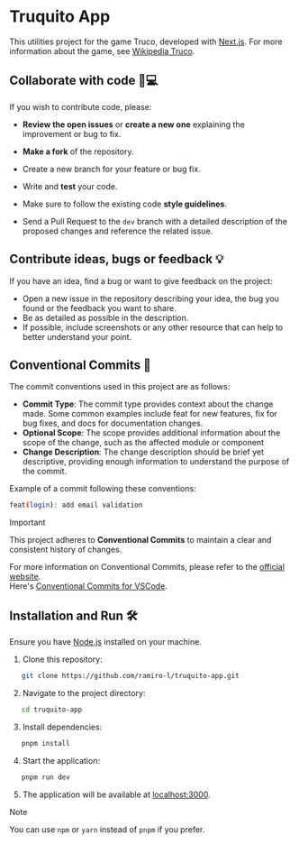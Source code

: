 # Truquito App

This utilities project for the game Truco, developed with [Next.js](https://nextjs.org/).
For more information about the game, see [Wikipedia Truco](https://es.wikipedia.org/wiki/Truco_argentino).

## Collaborate with code 🤝💻

If you wish to contribute code, please:

- **Review the open issues** or **create a new one** explaining the improvement or bug to fix.

- **Make a fork** of the repository.

- Create a new branch for your feature or bug fix.

- Write and **test** your code.

- Make sure to follow the existing code **style guidelines**.

- Send a Pull Request to the `dev` branch with a detailed description of the proposed changes and reference the related issue.

## Contribute ideas, bugs or feedback 💡

If you have an idea, find a bug or want to give feedback on the project:

- Open a new issue in the repository describing your idea, the bug you found or the feedback you want to share.
- Be as detailed as possible in the description.
- If possible, include screenshots or any other resource that can help to better understand your point.

## Conventional Commits 📝

The commit conventions used in this project are as follows:
- **Commit Type**: The commit type provides context about the change made. Some common examples include feat for new features, fix for bug fixes, and docs for documentation changes.
- **Optional Scope**: The scope provides additional information about the scope of the change, such as the affected module or component
- **Change Description**: The change description should be brief yet descriptive, providing enough information to understand the purpose of the commit.

Example of a commit following these conventions:

```bash
feat(login): add email validation
```

> [!IMPORTANT]
> This project adheres to **Conventional Commits** to maintain a clear and consistent history of changes.

For more information on Conventional Commits, please refer to the [official website](https://www.conventionalcommits.org/en/v1.0.0/).  
Here's [Conventional Commits for VSCode](https://marketplace.visualstudio.com/items?itemName=vivaxy.vscode-conventional-commits).

## Installation and Run 🛠️

Ensure you have [Node.js](https://nodejs.org/) installed on your machine.

1. Clone this repository:
``` bash
   git clone https://github.com/ramiro-l/truquito-app.git 
```

2. Navigate to the project directory:
``` bash
   cd truquito-app 
```

3. Install dependencies:
``` bash
   pnpm install
```

4. Start the application:
``` bash
   pnpm run dev 
```

5. The application will be available at [localhost:3000](http://localhost:3000).

> [!NOTE]
> You can use `npm` or `yarn` instead of `pnpm` if you prefer.

